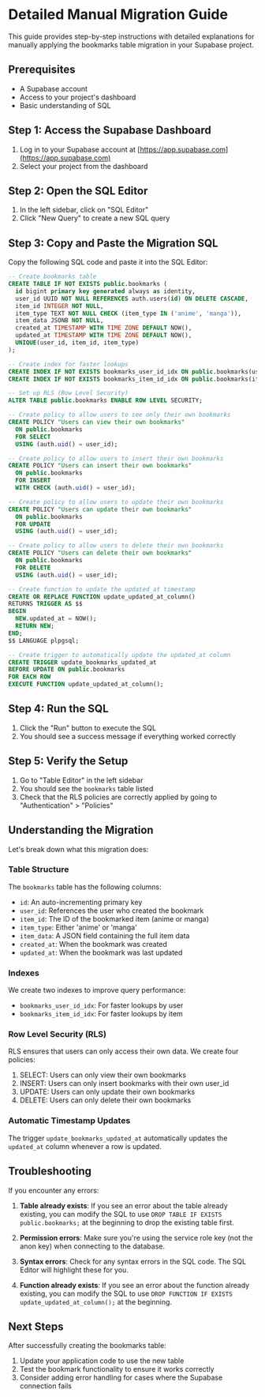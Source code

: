 # Detailed Manual Migration Guide

This guide provides step-by-step instructions with detailed explanations for manually applying the bookmarks table migration in your Supabase project.

## Prerequisites

- A Supabase account
- Access to your project's dashboard
- Basic understanding of SQL

## Step 1: Access the Supabase Dashboard

1. Log in to your Supabase account at [https://app.supabase.com](https://app.supabase.com)
2. Select your project from the dashboard

## Step 2: Open the SQL Editor

1. In the left sidebar, click on "SQL Editor"
2. Click "New Query" to create a new SQL query

## Step 3: Copy and Paste the Migration SQL

Copy the following SQL code and paste it into the SQL Editor:

```sql
-- Create bookmarks table
CREATE TABLE IF NOT EXISTS public.bookmarks (
  id bigint primary key generated always as identity,
  user_id UUID NOT NULL REFERENCES auth.users(id) ON DELETE CASCADE,
  item_id INTEGER NOT NULL,
  item_type TEXT NOT NULL CHECK (item_type IN ('anime', 'manga')),
  item_data JSONB NOT NULL,
  created_at TIMESTAMP WITH TIME ZONE DEFAULT NOW(),
  updated_at TIMESTAMP WITH TIME ZONE DEFAULT NOW(),
  UNIQUE(user_id, item_id, item_type)
);

-- Create index for faster lookups
CREATE INDEX IF NOT EXISTS bookmarks_user_id_idx ON public.bookmarks(user_id);
CREATE INDEX IF NOT EXISTS bookmarks_item_id_idx ON public.bookmarks(item_id);

-- Set up RLS (Row Level Security)
ALTER TABLE public.bookmarks ENABLE ROW LEVEL SECURITY;

-- Create policy to allow users to see only their own bookmarks
CREATE POLICY "Users can view their own bookmarks" 
  ON public.bookmarks 
  FOR SELECT 
  USING (auth.uid() = user_id);

-- Create policy to allow users to insert their own bookmarks
CREATE POLICY "Users can insert their own bookmarks" 
  ON public.bookmarks 
  FOR INSERT 
  WITH CHECK (auth.uid() = user_id);

-- Create policy to allow users to update their own bookmarks
CREATE POLICY "Users can update their own bookmarks" 
  ON public.bookmarks 
  FOR UPDATE 
  USING (auth.uid() = user_id);

-- Create policy to allow users to delete their own bookmarks
CREATE POLICY "Users can delete their own bookmarks" 
  ON public.bookmarks 
  FOR DELETE 
  USING (auth.uid() = user_id);

-- Create function to update the updated_at timestamp
CREATE OR REPLACE FUNCTION update_updated_at_column()
RETURNS TRIGGER AS $$
BEGIN
  NEW.updated_at = NOW();
  RETURN NEW;
END;
$$ LANGUAGE plpgsql;

-- Create trigger to automatically update the updated_at column
CREATE TRIGGER update_bookmarks_updated_at
BEFORE UPDATE ON public.bookmarks
FOR EACH ROW
EXECUTE FUNCTION update_updated_at_column();
```

## Step 4: Run the SQL

1. Click the "Run" button to execute the SQL
2. You should see a success message if everything worked correctly

## Step 5: Verify the Setup

1. Go to "Table Editor" in the left sidebar
2. You should see the `bookmarks` table listed
3. Check that the RLS policies are correctly applied by going to "Authentication" > "Policies"

## Understanding the Migration

Let's break down what this migration does:

### Table Structure

The `bookmarks` table has the following columns:

- `id`: An auto-incrementing primary key
- `user_id`: References the user who created the bookmark
- `item_id`: The ID of the bookmarked item (anime or manga)
- `item_type`: Either 'anime' or 'manga'
- `item_data`: A JSON field containing the full item data
- `created_at`: When the bookmark was created
- `updated_at`: When the bookmark was last updated

### Indexes

We create two indexes to improve query performance:
- `bookmarks_user_id_idx`: For faster lookups by user
- `bookmarks_item_id_idx`: For faster lookups by item

### Row Level Security (RLS)

RLS ensures that users can only access their own data. We create four policies:
1. SELECT: Users can only view their own bookmarks
2. INSERT: Users can only insert bookmarks with their own user_id
3. UPDATE: Users can only update their own bookmarks
4. DELETE: Users can only delete their own bookmarks

### Automatic Timestamp Updates

The trigger `update_bookmarks_updated_at` automatically updates the `updated_at` column whenever a row is updated.

## Troubleshooting

If you encounter any errors:

1. **Table already exists**: If you see an error about the table already existing, you can modify the SQL to use `DROP TABLE IF EXISTS public.bookmarks;` at the beginning to drop the existing table first.

2. **Permission errors**: Make sure you're using the service role key (not the anon key) when connecting to the database.

3. **Syntax errors**: Check for any syntax errors in the SQL code. The SQL Editor will highlight these for you.

4. **Function already exists**: If you see an error about the function already existing, you can modify the SQL to use `DROP FUNCTION IF EXISTS update_updated_at_column();` at the beginning.

## Next Steps

After successfully creating the bookmarks table:

1. Update your application code to use the new table
2. Test the bookmark functionality to ensure it works correctly
3. Consider adding error handling for cases where the Supabase connection fails 
